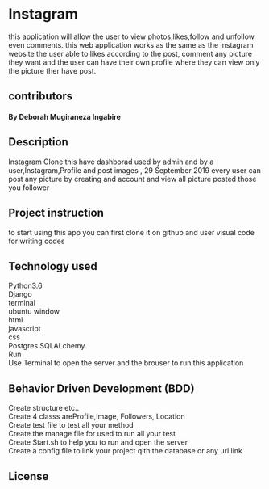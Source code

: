 # Instagram
this application will allow the user to view photos,likes,follow and unfollow even comments. 
this web application works as the same as the instagram website the user able to likes according to the post, 
comment any picture they want and the user can have their own profile where they can view only the picture ther have post.

## contributors
#### By Deborah Mugiraneza Ingabire

## Description
Instagram Clone this have dashborad used by admin and by a user,Instagram,Profile and post images , 29 September 2019
every user can post any picture by creating and account and view all picture posted those you follower

## Project instruction
to start using this app you can first clone it on github and user visual code for writing codes

## Technology used
Python3.6 <br>
Django <br>
terminal<br>
ubuntu window <br>
html<br>
javascript<br>
css<br>
Postgres SQLALchemy<br>
Run<br>
Use Terminal to open the server and the brouser to run this application<br>

## Behavior Driven Development (BDD)
Create structure etc.. <br>
Create 4 classs areProfile,Image, Followers, Location<br>
Create test file to test all your method<br>
Create the manage file for used to run all your test<br>
Create Start.sh to help you to run and open the server<br>
Create a config file to link your project qith the database or any url link<br>

## License
